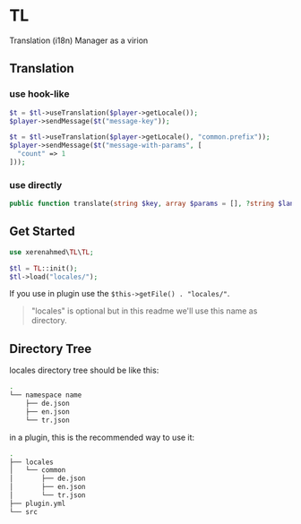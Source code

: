 # TL
Translation (i18n) Manager as a virion

## Translation
### use hook-like
```php
$t = $tl->useTranslation($player->getLocale());
$player->sendMessage($t("message-key"));
```

```php
$t = $tl->useTranslation($player->getLocale(), "common.prefix"));
$player->sendMessage($t("message-with-params", [
  "count" => 1
]));
```

### use directly
```php
public function translate(string $key, array $params = [], ?string $lang = null, ?string $prefix = null): string;
```

## Get Started
```php
use xerenahmed\TL\TL;

$tl = TL::init();
$tl->load("locales/");
```

If you use in plugin use the `$this->getFile() . "locales/"`.

> "locales" is optional but in this readme we'll use this name as directory.

## Directory Tree
locales directory tree should be like this:
```sh
.
└── namespace name
    ├── de.json
    ├── en.json
    └── tr.json
```

in a plugin, this is the recommended way to use it:
```sh
.
├── locales
│   └── common
│       ├── de.json
│       ├── en.json
│       └── tr.json
├── plugin.yml
└── src
```
